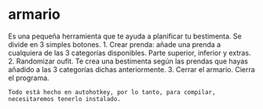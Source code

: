 # armario
Es una pequeña herramienta que te ayuda a planificar tu bestimenta.
    Se divide en 3 simples botones.
    1. Crear prenda: añade una prenda a cualquiera de las 3 categorías disponibles. Parte superior, inferior y extras.
    2. Randomizar oufit. Te crea una bestimenta según las prendas que hayas añadido a las 3 categorías dichas anteriormente.
    3. Cerrar el armario. Cierra el programa.
    
    Todo está hecho en autohotkey, por lo tanto, para compilar, necesitaremos tenerlo instalado.
        
